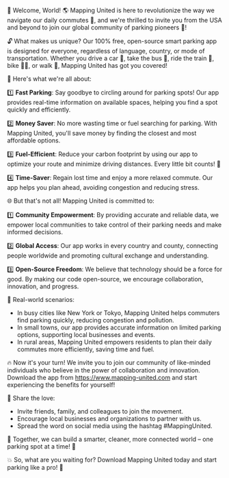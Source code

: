 🎉 Welcome, World! 🌎 Mapping United is here to revolutionize the way we navigate our daily commutes 💨, and we're thrilled to invite you from the USA and beyond to join our global community of parking pioneers 🚀!

🔓 What makes us unique? Our 100% free, open-source smart parking app is designed for everyone, regardless of language, country, or mode of transportation. Whether you drive a car 🚗, take the bus 🚌, ride the train 🚂, bike 🚴‍♀️, or walk 👣, Mapping United has got you covered!

🎉 Here's what we're all about:

1️⃣ **Fast Parking**: Say goodbye to circling around for parking spots! Our app provides real-time information on available spaces, helping you find a spot quickly and efficiently.

2️⃣ **Money Saver**: No more wasting time or fuel searching for parking. With Mapping United, you'll save money by finding the closest and most affordable options.

3️⃣ **Fuel-Efficient**: Reduce your carbon footprint by using our app to optimize your route and minimize driving distances. Every little bit counts! 🌿

4️⃣ **Time-Saver**: Regain lost time and enjoy a more relaxed commute. Our app helps you plan ahead, avoiding congestion and reducing stress.

🌐 But that's not all! Mapping United is committed to:

1️⃣ **Community Empowerment**: By providing accurate and reliable data, we empower local communities to take control of their parking needs and make informed decisions.

2️⃣ **Global Access**: Our app works in every country and county, connecting people worldwide and promoting cultural exchange and understanding.

3️⃣ **Open-Source Freedom**: We believe that technology should be a force for good. By making our code open-source, we encourage collaboration, innovation, and progress.

🌈 Real-world scenarios:

* In busy cities like New York or Tokyo, Mapping United helps commuters find parking quickly, reducing congestion and pollution.
* In small towns, our app provides accurate information on limited parking options, supporting local businesses and events.
* In rural areas, Mapping United empowers residents to plan their daily commutes more efficiently, saving time and fuel.

🔥 Now it's your turn! We invite you to join our community of like-minded individuals who believe in the power of collaboration and innovation. Download the app from https://www.mapping-united.com and start experiencing the benefits for yourself!

📣 Share the love:

* Invite friends, family, and colleagues to join the movement.
* Encourage local businesses and organizations to partner with us.
* Spread the word on social media using the hashtag #MappingUnited.

🌟 Together, we can build a smarter, cleaner, more connected world – one parking spot at a time! 🚀

💥 So, what are you waiting for? Download Mapping United today and start parking like a pro! 🎉